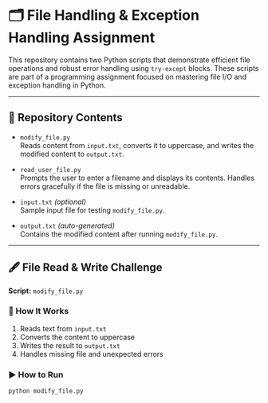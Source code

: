# 🗂️ File Handling & Exception Handling Assignment

This repository contains two Python scripts that demonstrate efficient file operations and robust error handling using `try-except` blocks. These scripts are part of a programming assignment focused on mastering file I/O and exception handling in Python.

---

## 📁 Repository Contents

- `modify_file.py`  
  Reads content from `input.txt`, converts it to uppercase, and writes the modified content to `output.txt`.

- `read_user_file.py`  
  Prompts the user to enter a filename and displays its contents. Handles errors gracefully if the file is missing or unreadable.

- `input.txt` *(optional)*  
  Sample input file for testing `modify_file.py`.

- `output.txt` *(auto-generated)*  
  Contains the modified content after running `modify_file.py`.

---

## 🖋️ File Read & Write Challenge

**Script:** `modify_file.py`

### 🔧 How It Works
1. Reads text from `input.txt`
2. Converts the content to uppercase
3. Writes the result to `output.txt`
4. Handles missing file and unexpected errors

### ▶️ How to Run
```bash
python modify_file.py
